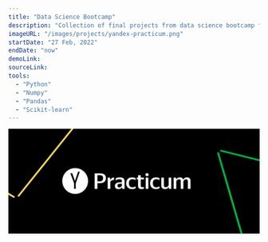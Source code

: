```yaml
---
title: "Data Science Bootcamp"
description: "Collection of final projects from data science bootcamp from Yandex Practicum."
imageURL: "/images/projects/yandex-practicum.png"
startDate: "27 Feb, 2022"
endDate: "now"
demoLink:
sourceLink:
tools:
  - "Python"
  - "Numpy"
  - "Pandas"
  - "Scikit-learn"
---
```


![banner](/images/projects/yandex-practicum.png)
